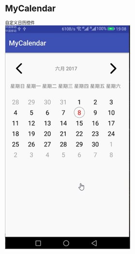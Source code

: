 # MyCalendar
自定义日历控件
![image](https://github.com/manwuyuantao/MyCalendar/blob/master/Screenshots/2.gif)

